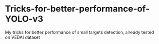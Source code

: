 # Tricks-for-better-performance-of-YOLO-v3
My tricks for better performance of small targets detection, already tested on VEDAI dataset
